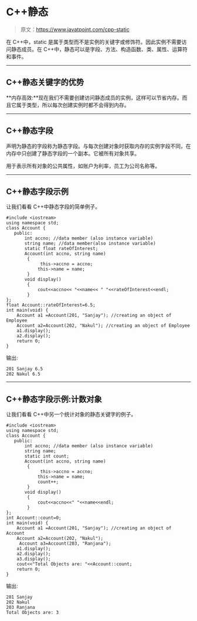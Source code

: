 # C++静态

> 原文：<https://www.javatpoint.com/cpp-static>

在 C++中，static 是属于类型而不是实例的关键字或修饰符。因此实例不需要访问静态成员。在 C++中，静态可以是字段、方法、构造函数、类、属性、运算符和事件。

* * *

## C++静态关键字的优势

**内存高效:**现在我们不需要创建访问静态成员的实例，这样可以节省内存。而且它属于类型，所以每次创建实例时都不会得到内存。

* * *

## C++静态字段

声明为静态的字段称为静态字段。与每次创建对象时获取内存的实例字段不同，在内存中只创建了静态字段的一个副本。它被所有对象共享。

用于表示所有对象的公共属性，如账户为利率，员工为公司名称等。

* * *

## C++静态字段示例

让我们看看 C++中静态字段的简单例子。

```
#include <iostream>
using namespace std;
class Account {
   public:
       int accno; //data member (also instance variable)    
       string name; //data member(also instance variable)
       static float rateOfInterest; 
       Account(int accno, string name) 
        {  
             this->accno = accno;  
            this->name = name;  
        }  
       void display()  
        {  
            cout<<accno<< "<<name<< " "<<rateOfInterest<<endl; 
        }  
};
float Account::rateOfInterest=6.5;
int main(void) {
    Account a1 =Account(201, "Sanjay"); //creating an object of Employee 
    Account a2=Account(202, "Nakul"); //creating an object of Employee
    a1.display();  
    a2.display();  
    return 0;
}

```

输出:

```
201 Sanjay 6.5
202 Nakul 6.5

```

* * *

## C++静态字段示例:计数对象

让我们看看 C++中另一个统计对象的静态关键字的例子。

```
#include <iostream>
using namespace std;
class Account {
   public:
       int accno; //data member (also instance variable)    
       string name; 
       static int count;   
       Account(int accno, string name) 
        {  
             this->accno = accno;  
            this->name = name;  
            count++;
        }  
       void display()  
        {  
            cout<<accno<<" "<<name<<endl; 
        }  
};
int Account::count=0;
int main(void) {
    Account a1 =Account(201, "Sanjay"); //creating an object of Account
    Account a2=Account(202, "Nakul"); 
     Account a3=Account(203, "Ranjana");
    a1.display();  
    a2.display();  
    a3.display();  
    cout<<"Total Objects are: "<<Account::count;
    return 0;
}

```

输出:

```
201 Sanjay
202 Nakul
203 Ranjana
Total Objects are: 3

```